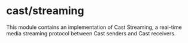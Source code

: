 # cast/streaming

This module contains an implementation of Cast Streaming, a real-time media
streaming protocol between Cast senders and Cast receivers.
